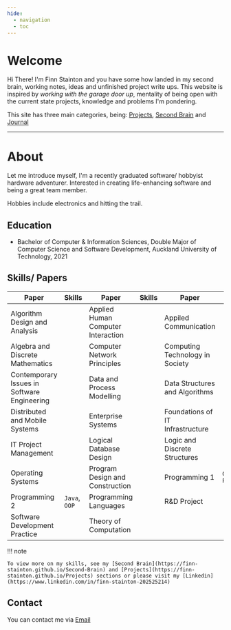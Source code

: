 ```yaml
---
hide:
  - navigation
  - toc
---
```


# Welcome

Hi There! I'm Finn Stainton and you have some how landed in my second brain, working notes, ideas and unfinished project write ups. This website is inspired by   *working with the garage door up*, mentality of being open with the current state projects, knowledge and problems I'm pondering.

This site has three main categories, being: [Projects](https://finn-stainton.github.io/Projects), [Second Brain](https://finn-stainton.github.io/Second-Brain) and [Journal](https://finn-stainton.github.io/Journal)

---

# About

Let me introduce myself, I'm a recently graduated software/ hobbyist hardware adventurer. Interested in creating life-enhancing software and being a great team member. 

Hobbies include electronics and hitting the trail.

## Education

- Bachelor of Computer & Information Sciences, Double Major of Computer Science and Software Development, Auckland University of Technology, 2021
  
## Skills/ Papers


| Paper | Skills | Paper | Skills | Paper | Skills |
| --- | --- | --- | --- | --- | --- |
| Algorithm Design and Analysis |  | Applied Human Computer Interaction |  | Appiled Communication |  |  
| Algebra and Discrete Mathematics |  | Computer Network Principles |  | Computing Technology in Society |  |
| Contemporary Issues in Software Engineering  |  | Data and Process Modelling |  | Data Structures and Algorithms |  |
| Distributed and Mobile Systems |  | Enterprise Systems |  | Foundations of IT Infrastructure | |
| IT Project Management |  | Logical Database Design |  | Logic and Discrete Structures |  |
| Operating Systems |  | Program Design and Construction |  | Programming 1 | `C Programming` |  |
| Programming 2 | `Java`, `OOP` | Programming Languages |  | R&D Project |  
| Software Development Practice |  | Theory of Computation |  |

!!! note

    To view more on my skills, see my [Second Brain](https://finn-stainton.github.io/Second-Brain) and [Projects](https://finn-stainton.github.io/Projects) sections or please visit my [Linkedin](https://www.linkedin.com/in/finn-stainton-202525214)

## Contact

You can contact me via [Email](mailto://finnstainton@gmail.com)